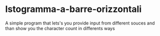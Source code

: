 # Istogramma-a-barre-orizzontali
A simple program that lets's you provide input from different souces and than show you the character count in differents ways
